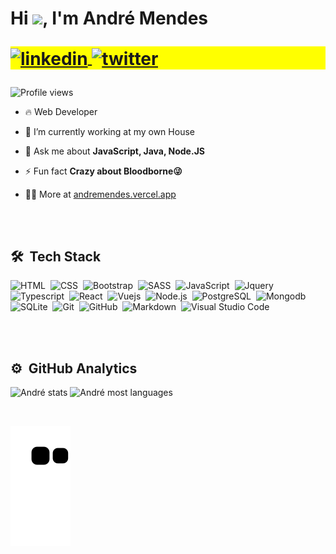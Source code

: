 <h1 align="left">Hi <img src="https://raw.githubusercontent.com/kaueMarques/kaueMarques/master/hi.gif" height="30px">, I'm André Mendes
<p align="left" style="background:yellow">
<a href="https://www.linkedin.com/in/develmendes/" target="_blank">
  <img align="center" src="https://img.shields.io/badge/-develmendes-05122A?style=flat&logo=linkedin" alt="linkedin"/>
</a>
<a href="https://twitter.com/develmendes" target="_blank">
  <img align="center" src="https://img.shields.io/badge/-develmendes-05122A?style=flat&logo=twitter" alt="twitter"/>  
</a>
</p>
</h1>
<p align="left"> <img src="https://komarev.com/ghpvc/?username=devisceral&color=yellow" alt="Profile views" /> </p>

- 🔥 Web Developer 

- 🔭 I’m currently working at my own House

- 💬 Ask me about **JavaScript, Java, Node.JS**

- ⚡ Fun fact **Crazy about Bloodborne😜**

- 👨‍💻 More at <a href="https://andremendes.vercel.app/" target="#">andremendes.vercel.app</a>

<br><br>

## 🛠 &nbsp;Tech Stack

![HTML](https://img.shields.io/badge/-HTML-05122A?style=flat&logo=HTML5)&nbsp;
![CSS](https://img.shields.io/badge/-CSS-05122A?style=flat&logo=CSS3&logoColor=1572B6)&nbsp;
![Bootstrap](https://img.shields.io/badge/-Bootstrap-05122A?style=flat&logo=bootstrap)&nbsp;
![SASS](https://img.shields.io/badge/-SASS-05122A?style=flat&logo=sass)&nbsp;
![JavaScript](https://img.shields.io/badge/-JavaScript-05122A?style=flat&logo=javascript)&nbsp;
![Jquery](https://img.shields.io/badge/-jQuery-05122A?style=flat&logo=jquery)&nbsp;
![Typescript](https://img.shields.io/badge/-Typescript-05122A?style=flat&logo=typescript)&nbsp;
![React](https://img.shields.io/badge/-React-05122A?style=flat&logo=react)&nbsp;
![Vuejs](https://img.shields.io/badge/-Vue.js-05122A?style=flat&logo=vue.js)&nbsp;
![Node.js](https://img.shields.io/badge/-Node.js-05122A?style=flat&logo=node.js)&nbsp;
![PostgreSQL](https://img.shields.io/badge/-PostgreSQL-05122A?style=flat&logo=postgresql)&nbsp;
![Mongodb](https://img.shields.io/badge/-Mongodb-05122A?style=flat&logo=mongodb)&nbsp;
![SQLite](https://img.shields.io/badge/-SQLite-05122A?style=flat&logo=sqlite)&nbsp;
![Git](https://img.shields.io/badge/-Git-05122A?style=flat&logo=git)&nbsp;
![GitHub](https://img.shields.io/badge/-GitHub-05122A?style=flat&logo=github)&nbsp;
![Markdown](https://img.shields.io/badge/-Markdown-05122A?style=flat&logo=markdown)&nbsp;
![Visual Studio Code](https://img.shields.io/badge/-Visual%20Studio%20Code-05122A?style=flat&logo=visual-studio-code&logoColor=007ACC)&nbsp;


<br><br>

## ⚙️ &nbsp;GitHub Analytics

<p align="left">
<img width="530em" src="https://github-readme-stats.vercel.app/api?username=devisceral&show_icons=true&theme=vision-friendly-dark" alt="André stats"/>
<img width="530em" src="https://github-readme-stats.vercel.app/api/top-langs/?username=devisceral&layout=compact&theme=vision-friendly-dark" alt="André most languages"/>
</p>

<br>

![snake gif](https://github.com/devisceral/devisceral/blob/output/github-contribution-grid-snake.svg)
